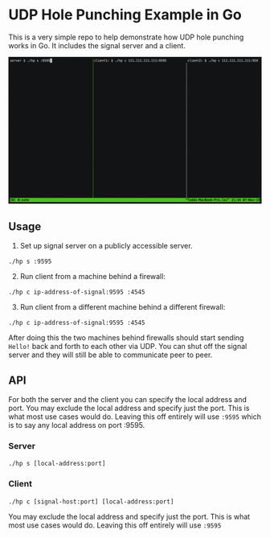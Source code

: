 # UDP Hole Punching Example in Go
This is a very simple repo to help demonstrate how UDP hole punching works in
Go. It includes the signal server and a client.

![Demo](/demo.gif "Demo")

## Usage
1. Set up signal server on a publicly accessible server.
```
./hp s :9595
```
2. Run client from a machine behind a firewall:
```
./hp c ip-address-of-signal:9595 :4545
```
3. Run client from a different machine behind a different firewall:
```
./hp c ip-address-of-signal:9595 :4545
```

After doing this the two machines behind firewalls should start sending `Hello!` back and forth to each other via UDP. You can shut off the signal server and they will still be able to communicate peer to peer.

## API
For both the server and the client you can specify the local address and port.
You may exclude the local address and specify just the port. This is what most use cases would do.
Leaving this off entirely will use `:9595` which is to say any local address on port :9595.

### Server
```
./hp s [local-address:port]
```

### Client
```
./hp c [signal-host:port] [local-address:port]
```
You may exclude the local address and specify just the port. This is what most use cases would do.
Leaving this off entirely will use `:9595`



